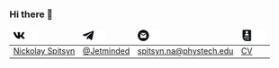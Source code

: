 ### Hi there 👋

<!--
**jetminded/jetminded** is a ✨ _special_ ✨ repository because its `README.md` (this file) appears on your GitHub profile.

Here are some ideas to get you started:

- 🔭 I’m currently working on ...
- 🌱 I’m currently learning ...
- 👯 I’m looking to collaborate on ...
- 🤔 I’m looking for help with ...
- 💬 Ask me about ...
- 📫 How to reach me: ...
- 😄 Pronouns: ...
- ⚡ Fun fact: ...
-->

<table>
    <thead>
      <tr>   
      <td><img height="20px" src="https://github.com/jetminded/jetminded/raw/main/assets/vk-blue.svg">
	  <img height="20px" src="https://github.com/jetminded/jetminded/raw/main/assets/vk-w.svg"></td>  
      <td><img height="20px" src="https://github.com/jetminded/jetminded/raw/main/assets/telegram-blue.svg"><img height="20px" src="https://github.com/jetminded/jetminded/raw/main/assets/telegram-w.svg"></td>  
      <td><img height="20px" src="https://github.com/jetminded/jetminded/raw/main/assets/gmail-blue.svg"><img height="20px" src="https://github.com/jetminded/jetminded/raw/main/assets/gmail-w.svg"></td>  
      <td><img height="20px" src="https://github.com/jetminded/jetminded/raw/main/assets/cv-blue.svg">
          <img height="20px" src="https://github.com/jetminded/jetminded/raw/main/assets/cv-wh.svg">
          </td>  
      </tr>
    </thead>
    <tbody>
      <tr>
      <td><a href="https://vk.com/spitsynn/">Nickolay Spitsyn</a></td>  
      <td><a href="https://t.me/Jetminded">@Jetminded</a></td>  
      <td><a href="mailto:spitsyn.na@phystech.edu">spitsyn.na@phystech.edu</a></td>
      <td><a href="">CV</a></td>
      </tr>
    </tbody>
</table>
